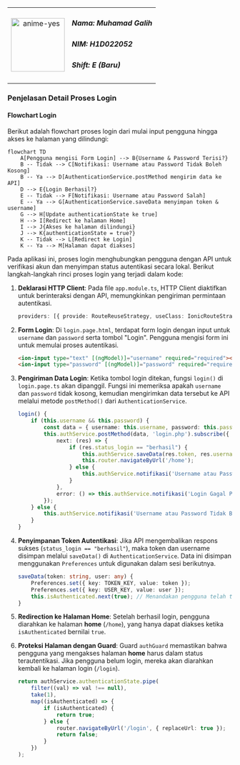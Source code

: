 <table>
  <tr>
    <td style="text-align: center;">
      <img src="https://github.com/user-attachments/assets/595d8118-e3e4-48a0-ab91-1e181ead8217" height="120" alt="anime-yes"/>
    </td>
    <td style="vertical-align: middle;">
      <h5>Nama: Muhamad Galih</h5>
      <h5>NIM: H1D022052</h5>
      <h5>Shift: E (Baru)</h5>
    </td>
  </tr>
</table>

### Penjelasan Detail Proses Login

#### Flowchart Login

Berikut adalah flowchart proses login dari mulai input pengguna hingga akses ke halaman yang dilindungi:

```mermaid
flowchart TD
    A[Pengguna mengisi Form Login] --> B{Username & Password Terisi?}
    B -- Tidak --> C[Notifikasi: Username atau Password Tidak Boleh Kosong]
    B -- Ya --> D[AuthenticationService.postMethod mengirim data ke API]
    D --> E{Login Berhasil?}
    E -- Tidak --> F[Notifikasi: Username atau Password Salah]
    E -- Ya --> G[AuthenticationService.saveData menyimpan token & username]
    G --> H[Update authenticationState ke true]
    H --> I[Redirect ke halaman Home]
    I --> J{Akses ke halaman dilindungi}
    J --> K{authenticationState = true?}
    K -- Tidak --> L[Redirect ke Login]
    K -- Ya --> M[Halaman dapat diakses]
```


Pada aplikasi ini, proses login menghubungkan pengguna dengan API untuk verifikasi akun dan menyimpan status autentikasi secara lokal. Berikut langkah-langkah rinci proses login yang terjadi dalam kode:

1. **Deklarasi HTTP Client**: Pada file `app.module.ts`, HTTP Client diaktifkan untuk berinteraksi dengan API, memungkinkan pengiriman permintaan autentikasi.
   ```typescript
   providers: [{ provide: RouteReuseStrategy, useClass: IonicRouteStrategy }, provideHttpClient()],
   ```

2. **Form Login**: Di `login.page.html`, terdapat form login dengan input untuk `username` dan `password` serta tombol "Login". Pengguna mengisi form ini untuk memulai proses autentikasi.
   ```html
   <ion-input type="text" [(ngModel)]="username" required="required"></ion-input>
   <ion-input type="password" [(ngModel)]="password" required="required"></ion-input>
   ```

3. **Pengiriman Data Login**: Ketika tombol login ditekan, fungsi `login()` di `login.page.ts` akan dipanggil. Fungsi ini memeriksa apakah `username` dan `password` tidak kosong, kemudian mengirimkan data tersebut ke API melalui metode `postMethod()` dari `AuthenticationService`.
   ```typescript
   login() {
       if (this.username && this.password) {
           const data = { username: this.username, password: this.password };
           this.authService.postMethod(data, 'login.php').subscribe({
               next: (res) => {
                   if (res.status_login == "berhasil") {
                       this.authService.saveData(res.token, res.username);
                       this.router.navigateByUrl('/home');
                   } else {
                       this.authService.notifikasi('Username atau Password Salah');
                   }
               },
               error: () => this.authService.notifikasi('Login Gagal Periksa Koneksi Internet Anda')
           });
       } else {
           this.authService.notifikasi('Username atau Password Tidak Boleh Kosong');
       }
   }
   ```

4. **Penyimpanan Token Autentikasi**: Jika API mengembalikan respons sukses (`status_login == "berhasil"`), maka token dan username disimpan melalui `saveData()` di `AuthenticationService`. Data ini disimpan menggunakan `Preferences` untuk digunakan dalam sesi berikutnya.
   ```typescript
   saveData(token: string, user: any) {
       Preferences.set({ key: TOKEN_KEY, value: token });
       Preferences.set({ key: USER_KEY, value: user });
       this.isAuthenticated.next(true); // Menandakan pengguna telah terautentikasi
   }
   ```

5. **Redirection ke Halaman Home**: Setelah berhasil login, pengguna diarahkan ke halaman **home** (`/home`), yang hanya dapat diakses ketika `isAuthenticated` bernilai `true`.

6. **Proteksi Halaman dengan Guard**: Guard `authGuard` memastikan bahwa pengguna yang mengakses halaman **home** harus dalam status terautentikasi. Jika pengguna belum login, mereka akan diarahkan kembali ke halaman login (`/login`).
   ```typescript
   return authService.authenticationState.pipe(
       filter((val) => val !== null),
       take(1),
       map((isAuthenticated) => {
           if (isAuthenticated) {
               return true;
           } else {
               router.navigateByUrl('/login', { replaceUrl: true });
               return false;
           }
       })
   );
   ```
